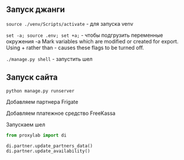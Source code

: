 ## Запуск джанги

`source ./venv/Scripts/activate` - для запуска venv

`set -a; source .env; set +a;` - чтобы подгрузить переменные окружения
 -a  Mark variables which are modified or created for export.
Using + rather than - causes these flags to be turned off.

`./manage.py shell` - запустить шел

## Запуск сайта

`python manage.py runserver`

Добавляем партнера Frigate

Добавляем платежное средство FreeKassa

Запускаем шел

```python
from proxylab import di

di.partner.update_partners_data()
di.partner.update_availability()
```
